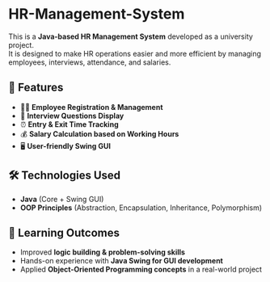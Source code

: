 # HR-Management-System 

This is a **Java-based HR Management System** developed as a university project.  
It is designed to make HR operations easier and more efficient by managing employees, interviews, attendance, and salaries.  

## 🚀 Features  
- 👨‍💼 **Employee Registration & Management**  
- 📝 **Interview Questions Display**  
- ⏰ **Entry & Exit Time Tracking**  
- 💰 **Salary Calculation based on Working Hours**  
- 🖥️ **User-friendly Swing GUI**  

## 🛠️ Technologies Used  
- **Java** (Core + Swing GUI)  
- **OOP Principles** (Abstraction, Encapsulation, Inheritance, Polymorphism)  

## 📌 Learning Outcomes  
- Improved **logic building & problem-solving skills**  
- Hands-on experience with **Java Swing for GUI development**  
- Applied **Object-Oriented Programming concepts** in a real-world project  
